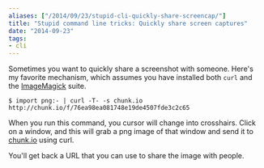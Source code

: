 ```yaml
---
aliases: ["/2014/09/23/stupid-cli-quickly-share-screencap/"]
title: "Stupid command line tricks: Quickly share screen captures"
date: "2014-09-23"
tags:
- cli
---
```


Sometimes you want to quickly share a screenshot with someone.  Here's
my favorite mechanism, which assumes you have installed both `curl`
and the [ImageMagick][] suite.

[imagemagick]: http://www.imagemagick.org/

    $ import png:- | curl -T- -s chunk.io
    http://chunk.io/f/76ea98ea081748e19de4507fde3c2c65  

When you run this command, you cursor will change into crosshairs.
Click on a window, and this will grab a png image of that window and
send it to [chunk.io](http://chunk.io/) using curl.

You'll get back a URL that you can use to share the image with people.

